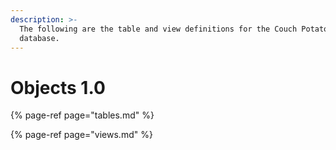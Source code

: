 ```yaml
---
description: >-
  The following are the table and view definitions for the Couch Potato
  database.
---
```


# Objects 1.0

{% page-ref page="tables.md" %}

{% page-ref page="views.md" %}




